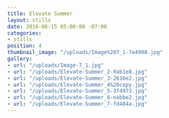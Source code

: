 ```yaml
---
title: Elevate Summer
layout: stills
date: 2016-06-15 05:00:00 -07:00
categories:
- stills
position: 4
thumbnail_image: "/uploads/Image%207_1-7e4990.jpg"
gallery:
- url: "/uploads/Image-7_1.jpg"
- url: "/uploads/Elevate-Summer_2-0ab1e8.jpg"
- url: "/uploads/Elevate-Summer_3-2616e2.jpg"
- url: "/uploads/Elevate-Summer_4%20copy.jpg"
- url: "/uploads/Elevate-Summer_5-3f4973.jpg"
- url: "/uploads/Elevate-Summer_6-eabbe2.jpg"
- url: "/uploads/Elevate-Summer_7-fd484a.jpg"
---
```

